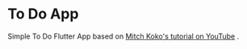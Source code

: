 # To Do App

Simple To Do Flutter App based on [Mitch Koko's tutorial on YouTube](https://www.youtube.com/watch?v=HQ_ytw58tC4&ab_channel=MitchKoko) .

